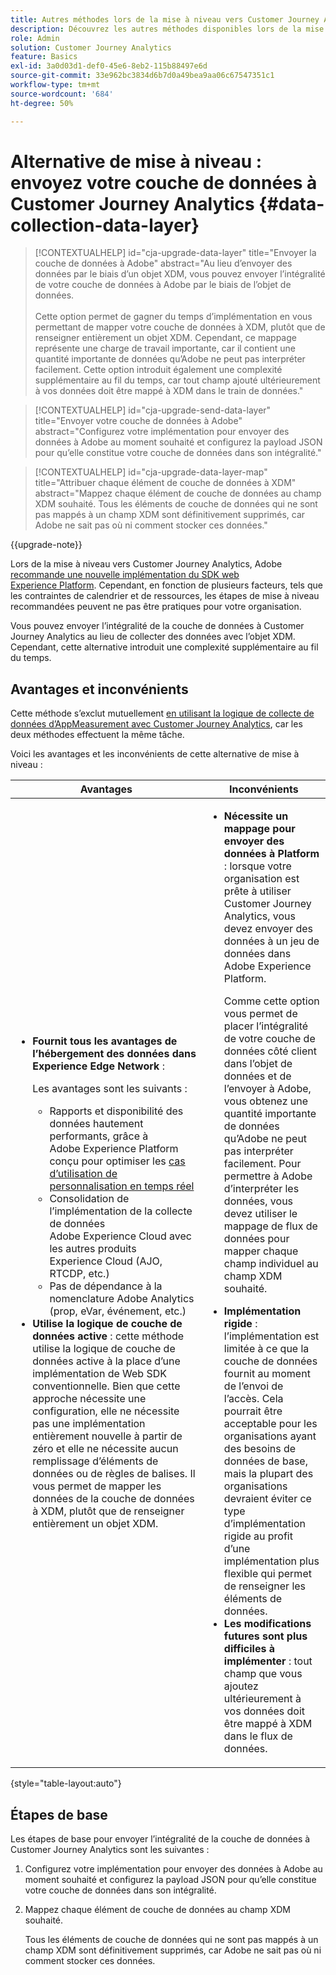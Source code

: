 ```yaml
---
title: Autres méthodes lors de la mise à niveau vers Customer Journey Analytics
description: Découvrez les autres méthodes disponibles lors de la mise à niveau vers Customer Journey Analytics
role: Admin
solution: Customer Journey Analytics
feature: Basics
exl-id: 3a0d03d1-def0-45e6-8eb2-115b88497e6d
source-git-commit: 33e962bc3834d6b7d0a49bea9aa06c67547351c1
workflow-type: tm+mt
source-wordcount: '684'
ht-degree: 50%

---
```


# Alternative de mise à niveau : envoyez votre couche de données à Customer Journey Analytics {#data-collection-data-layer}

<!-- markdownlint-disable MD034 -->

>[!CONTEXTUALHELP]
>id="cja-upgrade-data-layer"
>title="Envoyer la couche de données à Adobe"
>abstract="Au lieu d’envoyer des données par le biais d’un objet XDM, vous pouvez envoyer l’intégralité de votre couche de données à Adobe par le biais de l’objet de données.<br><br>Cette option permet de gagner du temps d’implémentation en vous permettant de mapper votre couche de données à XDM, plutôt que de renseigner entièrement un objet XDM. Cependant, ce mappage représente une charge de travail importante, car il contient une quantité importante de données qu’Adobe ne peut pas interpréter facilement. Cette option introduit également une complexité supplémentaire au fil du temps, car tout champ ajouté ultérieurement à vos données doit être mappé à XDM dans le train de données."

<!-- markdownlint-enable MD034 -->

<!-- markdownlint-disable MD034 -->

>[!CONTEXTUALHELP]
>id="cja-upgrade-send-data-layer"
>title="Envoyer votre couche de données à Adobe"
>abstract="Configurez votre implémentation pour envoyer des données à Adobe au moment souhaité et configurez la payload JSON pour qu’elle constitue votre couche de données dans son intégralité."

<!-- markdownlint-enable MD034 -->

<!-- markdownlint-disable MD034 -->

>[!CONTEXTUALHELP]
>id="cja-upgrade-data-layer-map"
>title="Attribuer chaque élément de couche de données à XDM"
>abstract="Mappez chaque élément de couche de données au champ XDM souhaité. Tous les éléments de couche de données qui ne sont pas mappés à un champ XDM sont définitivement supprimés, car Adobe ne sait pas où ni comment stocker ces données."

<!-- markdownlint-enable MD034 -->

{{upgrade-note}}

Lors de la mise à niveau vers Customer Journey Analytics, Adobe [recommande une nouvelle implémentation du SDK web Experience Platform](/help/getting-started/cja-upgrade/cja-upgrade-recommendations.md). Cependant, en fonction de plusieurs facteurs, tels que les contraintes de calendrier et de ressources, les étapes de mise à niveau recommandées peuvent ne pas être pratiques pour votre organisation.

Vous pouvez envoyer l’intégralité de la couche de données à Customer Journey Analytics au lieu de collecter des données avec l’objet XDM. Cependant, cette alternative introduit une complexité supplémentaire au fil du temps.

## Avantages et inconvénients

Cette méthode s’exclut mutuellement [en utilisant la logique de collecte de données d’AppMeasurement avec Customer Journey Analytics](/help/getting-started/cja-upgrade/cja-upgrade-alternative-appmeasurement.md), car les deux méthodes effectuent la même tâche.

Voici les avantages et les inconvénients de cette alternative de mise à niveau :

| Avantages | Inconvénients |
|----------|---------|
| <ul><li>**Fournit tous les avantages de l’hébergement des données dans Experience Edge Network** : <p>Les avantages sont les suivants :</p><ul><li>Rapports et disponibilité des données hautement performants, grâce à Adobe Experience Platform conçu pour optimiser les [cas d’utilisation de personnalisation en temps réel](https://experienceleague.adobe.com/docs/experience-platform/destinations/ui/activate/configure-personalization-destinations.html?lang=fr)</li><li>Consolidation de l’implémentation de la collecte de données Adobe Experience Cloud avec les autres produits Experience Cloud (AJO, RTCDP, etc.)</li><li>Pas de dépendance à la nomenclature Adobe Analytics (prop, eVar, événement, etc.)</li></ul><li>**Utilise la logique de couche de données active** : cette méthode utilise la logique de couche de données active à la place d’une implémentation de Web SDK conventionnelle. Bien que cette approche nécessite une configuration, elle ne nécessite pas une implémentation entièrement nouvelle à partir de zéro et elle ne nécessite aucun remplissage d’éléments de données ou de règles de balises. Il vous permet de mapper les données de la couche de données à XDM, plutôt que de renseigner entièrement un objet XDM.</li></ul> | <ul><li>**Nécessite un mappage pour envoyer des données à Platform** : lorsque votre organisation est prête à utiliser Customer Journey Analytics, vous devez envoyer des données à un jeu de données dans Adobe Experience Platform. <p>Comme cette option vous permet de placer l’intégralité de votre couche de données côté client dans l’objet de données et de l’envoyer à Adobe, vous obtenez une quantité importante de données qu’Adobe ne peut pas interpréter facilement. Pour permettre à Adobe d’interpréter les données, vous devez utiliser le mappage de flux de données pour mapper chaque champ individuel au champ XDM souhaité.</p></li><li>**Implémentation rigide** : l’implémentation est limitée à ce que la couche de données fournit au moment de l’envoi de l’accès. Cela pourrait être acceptable pour les organisations ayant des besoins de données de base, mais la plupart des organisations devraient éviter ce type d’implémentation rigide au profit d’une implémentation plus flexible qui permet de renseigner les éléments de données.</li><li>**Les modifications futures sont plus difficiles à implémenter** : tout champ que vous ajoutez ultérieurement à vos données doit être mappé à XDM dans le flux de données.</li></ul> |

{style="table-layout:auto"}

## Étapes de base

Les étapes de base pour envoyer l’intégralité de la couche de données à Customer Journey Analytics sont les suivantes :

1. Configurez votre implémentation pour envoyer des données à Adobe au moment souhaité et configurez la payload JSON pour qu’elle constitue votre couche de données dans son intégralité.

1. Mappez chaque élément de couche de données au champ XDM souhaité.

   Tous les éléments de couche de données qui ne sont pas mappés à un champ XDM sont définitivement supprimés, car Adobe ne sait pas où ni comment stocker ces données.
